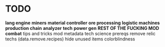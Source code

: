 # TODO

**lang engine**
**miners**
**material controller**
**ore processing**
**logistic machines**
**production chain**
**analyzer**
**tech**
**power gen**
**REST OF THE FUCKING MOD**
**combat**
tips and tricks
mod metadata
tech science prereqs
remove relic techs (data.remove.recipes)
hide unused items
colorblindness
